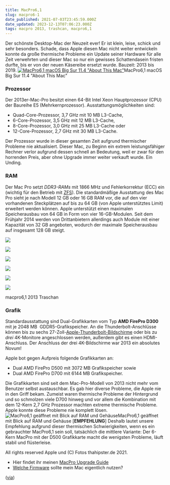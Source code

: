 ```yaml
---
title: MacPro6,1
slug: macpro6-1
date_published: 2021-07-03T23:45:59.000Z
date_updated: 2023-12-13T07:06:23.000Z
tags: macpro 2013, trashcan, macpro6,1
---
```


Der schönste Desktop-Mac der Neuzeit ever! Er ist klein, leise, schick und sehr besonders. Schade, dass Apple diesen Mac nicht weiter entwickeln konnte da große thermische Probleme ein Update seiner Hardware für alle Zeit verwehrten und dieser Mac so nur ein gewisses Schattendasein fristen durfte, bis er von der neuen Käsereibe ersetzt wurde. Bauzeit: 2013 bis 2019.
[![MacPro6,1 macOS Big Sur 11.4 &quot;About This Mac&quot;](__GHOST_URL__/content/images/2021/07/Bildschirmfoto-2021-07-03-um-23.41.30-1.png)](__GHOST_URL__/tag/trashcan/)MacPro6,1 macOS Big Sur 11.4 "About This Mac"
### **Prozessor**

Der 2013er-Mac-Pro besitzt einen 64-Bit Intel Xeon Hauptprozessor (CPU) der Baureihe E5 (Mehrkernprozessor). Ausstattungsmöglichkeiten sind:

- Quad-Core-Prozessor, 3,7 GHz mit 10 MB L3-Cache,
- 6-Core-Prozessor, 3,5 GHz mit 12 MB L3-Cache,
- 8-Core-Prozessor, 3,0 GHz mit 25 MB L3-Cache oder
- 12-Core-Prozessor, 2,7 GHz mit 30 MB L3-Cache.

Der Prozessor wurde in dieser gesamten Zeit aufgrund thermischer Probleme nie aktualisiert. Dieser Mac, zu Beginn ein extrem leistungsfähiger Rechner verlor aufgrund dessen schnell an Bedeutung, weil er zwar für den horrenden Preis, aber ohne Upgrade immer weiter verkauft wurde. Ein Unding.

### **RAM**

Der Mac Pro setzt *DDR3-RAMs* mit 1866 MHz und Fehlerkorrektur (ECC) ein (wichtig für den Betrieb mit [ZFS](https://de.wikipedia.org/wiki/ZFS_(Dateisystem))). Die standardmäßige Ausstattung des Mac Pro sieht je nach Modell 12 GB oder 16 GB RAM vor, die auf den vier vorhandenen Steckplätzen auf bis zu 64 GB (von Apple unterstütztes Limit) erweitert werden können. Apple unterstützt einen maximalen Speicherausbau von 64 GB in Form von vier 16-GB-Modulen. Seit dem Frühjahr 2014 werden von Drittanbietern allerdings auch Module mit einer Kapazität von 32 GB angeboten, wodurch der maximale Speicherausbau auf insgesamt 128 GB steigt.

![](__GHOST_URL__/content/images/2021/07/2E5F9446-A5D1-45C0-8DB1-BE72B7133057.jpg)

![](__GHOST_URL__/content/images/2021/07/4A8BBB95-2343-47B9-A146-471B3FE11E0E.jpg)

![](__GHOST_URL__/content/images/2021/07/25DA83B1-78A1-415B-B356-F121C653EF44.jpg)

![](__GHOST_URL__/content/images/2021/07/38D0296E-71AA-4C47-9E25-6C3587686978.jpg)

![](__GHOST_URL__/content/images/2021/07/44CD8A35-5756-47F6-9031-E43A0646A52F.jpg)

![](__GHOST_URL__/content/images/2021/07/0969CA7D-757F-4959-BD45-B7E884A77D33.jpg)

macpro6,1 2013 Traschan
### **Grafik**

Standardausstattung sind Dual-Grafikkarten vom Typ **AMD FirePro D300** mit je 2048 MB  GDDR5-Grafikspeicher. An die Thunderbolt-Anschlüsse können bis zu sechs 27-Zoll-[Apple-Thunderbolt-Bildschirme](__GHOST_URL__/die-sache-mit-den-monitoren/) oder bis zu *drei* 4K-Monitore angeschlossen werden, außerdem gibt es einen HDMI-Anschluss. Der Anschluss der drei 4K-Bildschirme war 2013 ein absolutes Novum!

Apple bot gegen Aufpreis folgende Grafikkarten an:

- Dual AMD FirePro D500 mit 3072 MB Grafikspeicher sowie
- Dual AMD FirePro D700 mit 6144 MB Grafikspeicher.

Die Grafikkarten sind seit dem Mac-Pro-Modell von 2013 nicht mehr vom Benutzer selbst austauschbar. Es gab hier diverse Probleme, die Apple nie in den Griff bekam. Zumeist waren thermische Probleme der Hintergrund und so schmolzen viele D700 hinweg und vor allem die Kombination mit dem 12-Kern 2,7 GHz Prozessor machten extreme thermische Probleme. Apple konnte diese Probleme nie komplett lösen.
![MacPro6,1 geäffnet mit Blick auf RAM und Gehäuse](__GHOST_URL__/content/images/2021/07/25DA83B1-78A1-415B-B356-F121C653EF44-2.jpg)MacPro6,1 geäffnet mit Blick auf RAM und Gehäuse
[**EMPFEHLUNG**] Deshalb lautet unsere Empfehlung aufgrund dieser thermischen Schwierigkeiten, wenn es ein gebrauchter MacPro6,1 sein soll, tatsächlich die mittlere Variante: Der 6-Kern MacPro mit der D500 Grafikkarte macht die wenigsten Probleme, läuft stabil und flüsterleise. 

All rights reserved Apple und (C) Fotos thahipster.de 2021.

- Hier findet ihr meinen [MacPro Upgrade Guide](__GHOST_URL__/ultimate-upgrade-guide-macpro6-1-aka-trashcan-2013/)
- [Welche Firmware](https://eclecticlight.co/2020/11/16/which-firmware-should-your-mac-be-using-version-5/) sollte mein Mac eigentlich nutzen? 

([via](https://de.wikipedia.org/wiki/Mac_Pro))

